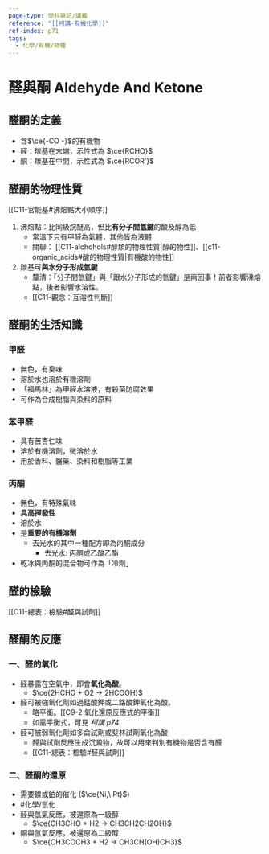```yaml
---
page-type: 學科筆記/講義
reference: "[[柯講-有機化學]]"
ref-index: p71
tags:
  - 化學/有機/物種
---
```

# 醛與酮 Aldehyde And Ketone
## 醛酮的定義
- 含$\ce{-CO -}$的有機物
- 醛：羰基在末端，示性式為 $\ce{RCHO}$
- 酮：羰基在中間，示性式為 $\ce{RCOR'}$

## 醛酮的物理性質
[[C11-官能基#沸熔點大小順序]]
1. 沸熔點：比同級烷醚高，但比**有分子間氫鍵**的酸及醇為低
	- 常溫下只有甲醛為氣體，其他皆為液體
	- 關聯： [[C11-alchohols#醇類的物理性質|醇的物性]]、[[c11-organic_acids#酸的物理性質|有機酸的物性]]
2. 羰基可**與水分子形成氫鍵**
	- 釐清：「分子間氫鍵」與「跟水分子形成的氫鍵」是兩回事！前者影響沸熔點，後者影響水溶性。
	- [[C11-觀念：互溶性判斷]]

## 醛酮的生活知識
### 甲醛
- 無色，有臭味
- 溶於水也溶於有機溶劑
- 「福馬林」為甲醛水溶液，有殺菌防腐效果
- 可作為合成樹脂與染料的原料
### 苯甲醛
- 具有苦杏仁味
- 溶於有機溶劑，微溶於水
- 用於香料、醫藥、染料和樹脂等工業
### 丙酮
- 無色，有特殊氣味
- **具高揮發性**
- 溶於水
- 是**重要的有機溶劑**
	- 去光水的其中一種配方即為丙酮成分
		- 去光水: 丙酮或乙酸乙酯
- 乾冰與丙酮的混合物可作為「冷劑」

## 醛的檢驗
[[C11-總表：檢驗#醛與試劑]]

## 醛酮的反應
### 一、醛的氧化
- 醛暴露在空氣中，即會**氧化為酸**。
	- $\ce{2HCHO + O2 -> 2HCOOH}$
- 醛可被強氧化劑如過錳酸鉀或二鉻酸鉀氧化為酸。
	- 略平衡。[[C9-2 氧化還原反應式的平衡]]
	- 如需平衡式，可見 *柯講 p74*
- 醛可被弱氧化劑如多侖試劑或斐林試劑氧化為酸
	- 醛與試劑反應生成沉澱物，故可以用來判別有機物是否含有醛
	- [[C11-總表：檢驗#醛與試劑]]

### 二、醛酮的還原
- 需要鎳或鉑的催化 ($\ce{Ni,\ Pt}$)
- #化學/氫化 
- 醛與氫氣反應，被還原為一級醇
	- $\ce{CH3CHO + H2 -> CH3CH2CH2OH}$
- 酮與氫氣反應，被還原為二級醇
	- $\ce{CH3COCH3 + H2 -> CH3CH(OH)CH3}$